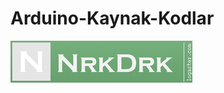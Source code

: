 # Arduino-Kaynak-Kodlar
![N|Solid](https://github.com/nrkdrk/Arduino-Kaynak-Kodlar/blob/master/img/nrkdrk.png)
